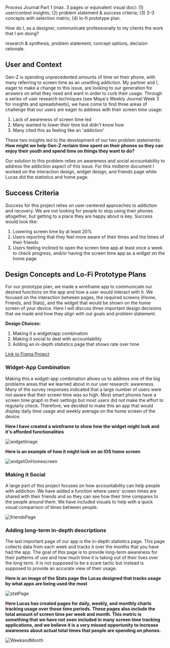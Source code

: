 Process Journal Part 1 (max. 3 pages or equivalent visual doc): 
(1) user/context insights; 
(2) problem statement & success criteria; 
(3) 2–3 concepts with selection matrix; 
(4) lo-fi prototype plan.

How do I, as a designer, communicate professionally to my clients the work that I am doing?

research & synthesis, problem statement, concept options, decision rationale.

## User and Context

Gen-Z is spending unprecedented amounts of time on their phone, with many referring to screen time as an unwilling addiction. My partner and I, eager to make a change to this issue, are looking to our generation for answers on what they need and want in order to curb their usage. Through a series of user research techniques (see Maya's Weekly Journal Week 3 for insights and spreadsheets), we have come to find three areas of challenge that our users are eager to address with their screen time usage: 

1. Lack of awareness of screen time led
2. Many wanted to lower their time but didn't know how
3. Many cited this as feeling like an 'addiction' 

These two insights led to the development of our two problem statements: 
**How might we help Gen-Z reclaim time spent on their phones so they can enjoy their youth and spend time on things they want to do?**

Our solution to this problem relies on awareness and social accountability to address the addiction aspect of this issue. 
For this midterm document I worked on the interaction design, widget design, and friends page while Lucas did the statistics and home page. 

## Success Criteria

Success for this project relies on user-centered approaches to addiction and recovery. We are not looking for people to stop using their phones altogether, but getting to a place they are happy about is key. Success would look like:
1. Lowering screen time by at least 20%
2. Users reporting that they feel more aware of their times and the times of their friends
3. Users feeling inclined to open the screen time app at least once a week to check progress, and/or having the screen time app as a widget on the home page

## Design Concepts and Lo-Fi Prototype Plans 

For our prototype plan, we made a wireframe app to communicate our desired functions on the app and how a user would interact with it. We focused on the interaction between pages, the required screens (Home, Friends, and Stats), and the widget that would be shown on the home screen of your device. Here I will discuss three important design decisions that we made and how they align with out goals and problem statement. 

**Design Choices:**
1. Making it a widget/app combination
2. Making it social to deal with accountability
3. Adding an in-depth statistics page that shows rate over time 

[Link to Figma Project](https://www.figma.com/design/YsV741BtZr4vviMWGTv08Z/Unplug?node-id=0-1&t=ErSZV50v68XLT3qO-1)

### Widget-App Combination
Making this a widget-app combination allows us to address one of the big problems areas that we learned about in our user research: awareness. Many of the survey responses indicated that a large number of users were not aware that their screen time was so high. Most smart phones have a screen time graph in their settings but most users did not make the effort to regularly check. Therefore, we decided to make this an app that would display daily time usage and weekly average on the home screen of the device. 

**Here I have created a wireframe to show how the widget might look and it's afforded functionalities**

![widgetImage](/Media/WidgetFunctionality.png)

**Here is an example of how it might look on an IOS home screen**

![widgetOnHomescreen](/Media/WidgetOnIOS.png)

### Making it Social 
A large part of this project focuses on how accountability can help people with addiction. We have added a function where users' screen times are shared with their friends and so they can see how their time compares to the people around them. We have included visuals to help with a quick visual comparison of times between people. 

![friendsPage](/Media/FriendsPage.png)


### Adding long-term in-depth descriptions

The last important page of our app is the in-depth statistics page. This page collects data from each week and tracks it over the months that you have had the app. The goal of this page is to provide long-term awareness for their patterns of use and how much time it is taking out of their lives over the long term. It is not supposed to be a scare tactic but instead is supposed to provide an accurate view of their usage.

**Here is an image of the Stats page the Lucas designed that tracks usage by what apps are being used the most**

![statPage](/Media/StatsPage.png)

**Here Lucas has created pages for daily, weekly, and monthly charts tracking usage over those time periods. These pages also include the total amount of screen time per week and month. This metric is something that we have not seen included in many screen time tracking applications, and we believe it is a very missed opportunity to increase awareness about actual total times that people are spending on phones.**

![WeekandMonth](/Media/WeeklyMonthlyPage.png)



